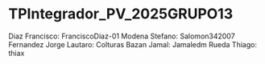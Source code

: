 # TPIntegrador_PV_2025GRUPO13
Diaz Francisco: FranciscoDiaz-01
Modena Stefano: Salomon342007
Fernandez Jorge Lautaro: Colturas
Bazan Jamal: Jamaledm
Rueda Thiago: thiax